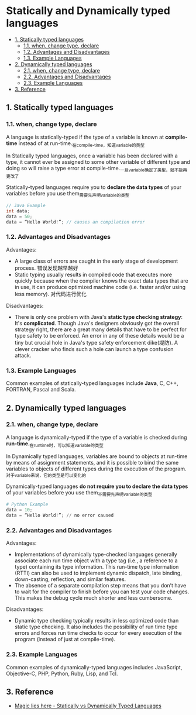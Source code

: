 # Statically and Dynamically typed languages

<!-- TOC -->

- [1. Statically typed languages](#1-statically-typed-languages)
  - [1.1. when, change type, declare](#11-when-change-type-declare)
  - [1.2. Advantages and Disadvantages](#12-advantages-and-disadvantages)
  - [1.3. Example Languages](#13-example-languages)
- [2. Dynamically typed languages](#2-dynamically-typed-languages)
  - [2.1. when, change type, declare](#21-when-change-type-declare)
  - [2.2. Advantages and Disadvantages](#22-advantages-and-disadvantages)
  - [2.3. Example Languages](#23-example-languages)
- [3. Reference](#3-reference)

<!-- /TOC -->

## 1. Statically typed languages

### 1.1. when, change type, declare

A language is statically-typed if the type of a variable is known at **compile-time** instead of at run-time.<sub>在compile-time，知道variable的类型</sub>

In Statically typed languages, once a variable has been declared with a type, it cannot ever be assigned to some other variable of different type and doing so will raise a type error at compile-time.<sub>一旦variable确定了类型，就不能再更改了</sub>

Statically-typed languages require you to **declare the data types** of your variables before you use them<sub>需要先声明variable的类型</sub>

```java
// Java Example
int data;
data = 50;
data = “Hello World!”; // causes an compilation error
```

### 1.2. Advantages and Disadvantages

Advantages:

- A large class of errors are caught in the early stage of development process. 错误发现越早越好
- Static typing usually results in compiled code that executes more quickly because when the compiler knows the exact data types that are in use, it can produce optimized machine code (i.e. faster and/or using less memory). 对代码进行优化

Disadvantages:

- There is only one problem with Java's **static type checking strategy**: It's **complicated**. Though Java's designers obviously got the overall strategy right, there are a great many details that have to be perfect for type safety to be enforced. An error in any of these details would be a tiny but crucial hole in Java's type safety enforcement dike(堤防). A clever cracker who finds such a hole can launch a type confusion attack.

### 1.3. Example Languages

Common examples of statically-typed languages include **Java**, C, C++, FORTRAN, Pascal and Scala.

## 2. Dynamically typed languages

### 2.1. when, change type, declare

A language is dynamically-typed if the type of a variable is checked during **run-time**.<sub>在runtime时，可以知道variable的类型</sub>

In Dynamically typed languages, variables are bound to objects at run-time by means of assignment statements, and it is possible to bind the same variables to objects of different types during the execution of the program.<sub>对于variable来说，它的类型是可以变化的</sub>

Dynamically-typed languages **do not require you to declare the data types** of your variables before you use them<sub>不需要先声明variable的类型</sub>

```python
# Python Example
data = 10;
data = “Hello World!”; // no error caused
```

### 2.2. Advantages and Disadvantages

Advantages:

- Implementations of dynamically type-checked languages generally associate each run time object with a type tag (i.e., a reference to a type) containing its type information. This run-time type information (RTTI) can also be used to implement dynamic dispatch, late binding, down-casting, reflection, and similar features.
- The absence of a separate compilation step means that you don’t have to wait for the compiler to finish before you can test your code changes. This makes the debug cycle much shorter and less cumbersome.

Disadvantages:

- Dynamic type checking typically results in less optimized code than static type checking. It also includes the possibility of run time type errors and forces run time checks to occur for every execution of the program (instead of just at compile-time).

### 2.3. Example Languages

Common examples of dynamically-typed languages includes JavaScript, Objective-C, PHP, Python, Ruby, Lisp, and Tcl.

## 3. Reference

- [Magic lies here - Statically vs Dynamically Typed Languages](https://android.jlelse.eu/magic-lies-here-statically-typed-vs-dynamically-typed-languages-d151c7f95e2b)
